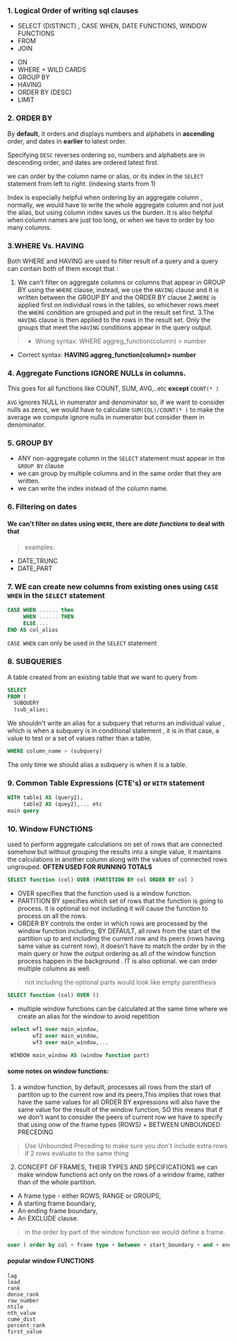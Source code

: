 ###  1. Logical Order of writing sql clauses

* SELECT (DISTINCT) , CASE WHEN, DATE FUNCTIONS, WINDOW FUNCTIONS
* FROM
* JOIN
- ON
- WHERE + WILD CARDS
- GROUP BY
- HAVING
- ORDER BY (DESC)
- LIMIT

### 2. ORDER BY

By **default**, it orders and displays numbers  and alphabets in **ascending** order, and dates in **earlier** to latest order.

Specifying `DESC` reverses ordering so, numbers and alphabets are in descending order, and dates are ordered latest first.

we can order by the column name or alias, or its index in the `SELECT` statement from left to right. (indexing starts from 1)

Index is especially helpful when ordering by an aggregate column , normally, we would have to write the whole aggregate column and not just the alias, but using column index saves us the burden.
It is also helpful when column names are just too long, or when we have to order by too many columns.


### 3.WHERE Vs. HAVING
Both WHERE and HAVING are used to filter result of a query and a query can contain both of them except that :

 1. We can't filter on aggregate columns or columns that appear in GROUP BY using the `WHERE` clause, instead, we use the `HAVING` clause and it is written between the GROUP BY and the ORDER BY clause
 2.`WHERE` is applied first on individual rows in the tables, so whichever rows meet the `WHERE` condition are grouped and put in the result set first.
 3.The `HAVING` clause is then applied to the rows in the result set. Only the groups that meet the `HAVING` conditions appear in the query output.


> - Wrong syntax: WHERE aggreg_function(column) > number
  - Correct syntax: **HAVING aggreg_function(column)> number**

### 4. Aggregate Functions IGNORE NULLs in columns.
This goes for all functions like COUNT, SUM, AVG,..etc
**except** `COUNT(* )`

`AVG` ignores NULL in numerator and denominator so, if we want to consider nulls as zeros, we would have to calculate `SUM(COL)/COUNT(* )` to make the average we compute ignore nulls in numerator but consider them in denominator.

### 5. GROUP BY
- ANY non-aggregate column in the `SELECT` statement must appear in the `GROUP BY` clause
- we can group by multiple columns and in the same order that they are written.
- we can write the index instead of the column name.


### 6. Filtering on dates
#### We can't filter on dates using `WHERE`, there are *date functions* to deal with that
> examples:
 - DATE_TRUNC
 - DATE_PART


 ### 7. WE can create new columns from existing ones using `CASE WHEN` in the `SELECT` statement
 ```SQL
 CASE WHEN ...... then
      WHEN ...... THEN
      ELSE....
 END AS col_alias
 ```
 `CASE WHEN` can only be used in the `SELECT` statement


### 8. SUBQUERIES
A table created from an existing table that we want to query from
```sql
SELECT
FROM (
  SUBQUERY
  )sub_alias;
```
We shouldn't write an alias for a subquery that returns an individual value , which is when a subquery is in conditional statement , it is in that case, a value to test or a set of values rather than a table.
```SQL
WHERE column_name > (subquery)
```
The only time we should alias a subquery is when it is a table.

### 9. Common Table Expressions (CTE's) or `WITH` statement
```sql
WITH table1 AS (query1),
     table2 AS (quey2),... etc
main query
```

### 10. Window FUNCTIONS
used to perform aggregate calculations on set of rows that are connected somehow but without grouping the results into a single value, it maintains the calculations in another column along with the values of  connected rows ungrouped.
**OFTEN USED FOR RUNNING TOTALS**

```SQL
SELECT function (col) OVER (PARTITION BY col ORDER BY col )
```
- OVER specifies that the function used is a window function.
- PARTITION BY specifies which set of rows that the function is going to process. it is optional so not including it will cause the function to process on all the rows.
- ORDER BY controls the order in which rows are processed by the window function including, BY DEFAULT, all rows from the start of the partition up to and including the current row  and its peers (rows having same value as current row), it doesn't have to match the order by in the main query or how the output ordering as all of the window function process happen in the background . IT is also optional. we can order multiple columns as well.

>not including the optional parts would look like empty parenthesis
```SQL
SELECT function (col) OVER ()
```

- multiple window functions can be calculated at the same time where we create an alias for the window to avoid repetition
```sql
 select wf1 over main_window,
        wf2 over main_window,
        wf3 over main_window,...

 WINDOW main_window AS (window function part)
```

#### some notes on window functions:

1. a window function, by default, processes all rows from the start of partiton up to the current row and its peers,This implies that rows that have the same values for all ORDER BY expressions will also have the same value for the result of the window function, SO this means that if we don't want to consider the peers of current row we have to specify that using onw of the frame types (ROWS) + BETWEEN UNBOUNDED PRECEDING
> Use Unbounded Preceding to make sure you don't include extra rows if 2 rows evaluate to the same thing

2. CONCEPT OF FRAMES, THEIR TYPES AND SPECIFICATIONS
we can make window functions act only on the rows of a window frame, rather than of the whole partition.
- A frame type - either ROWS, RANGE or GROUPS,
- A starting frame boundary,
- An ending frame boundary,
- An EXCLUDE clause.

> in the order by part of the window function we would define a frame.

```sql
over ( order by col + frame type + between + start_boundary + and + end_boundary )
```

#### popular window FUNCTIONS
```
lag
lead
rank
dense_rank
row_number
ntile
nth_value
cume_dist
percent_rank
first_value
```
